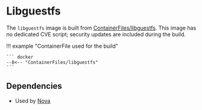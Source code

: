 # Libguestfs

The `libguestfs` image is built from [ContainerFiles/libguestfs](https://github.com/rackerlabs/genestack-images/blob/main/ContainerFiles/libguestfs). This image has no dedicated CVE script; security updates are included during the build.

!!! example "ContainerFile used for the build"

    ``` docker
    --8<-- "ContainerFiles/libguestfs"
    ```

## Dependencies

- Used by [Nova](nova.md)
